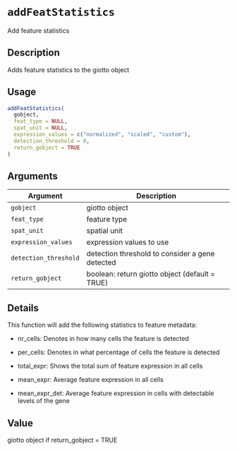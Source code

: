 # `addFeatStatistics`

Add feature statistics


## Description

Adds feature statistics to the giotto object


## Usage

```r
addFeatStatistics(
  gobject,
  feat_type = NULL,
  spat_unit = NULL,
  expression_values = c("normalized", "scaled", "custom"),
  detection_threshold = 0,
  return_gobject = TRUE
)
```


## Arguments

Argument      |Description
------------- |----------------
`gobject`     |     giotto object
`feat_type`     |     feature type
`spat_unit`     |     spatial unit
`expression_values`     |     expression values to use
`detection_threshold`     |     detection threshold to consider a gene detected
`return_gobject`     |     boolean: return giotto object (default = TRUE)


## Details

This function will add the following statistics to feature metadata:
   

*  nr_cells:  Denotes in how many cells the feature is detected   

*  per_cells:  Denotes in what percentage of cells the feature is detected   

*  total_expr:  Shows the total sum of feature expression in all cells   

*  mean_expr:  Average feature expression in all cells   

*  mean_expr_det:  Average feature expression in cells with detectable levels of the gene


## Value

giotto object if return_gobject = TRUE


